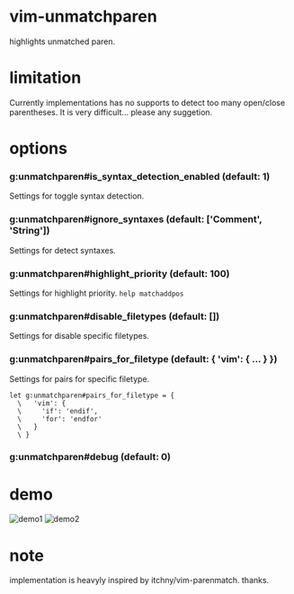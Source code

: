 # vim-unmatchparen

highlights unmatched paren.

# limitation
Currently implementations has no supports to detect too many open/close parentheses.
It is very difficult... please any suggetion.

# options

### g:unmatchparen#is_syntax_detection_enabled (default: 1)
Settings for toggle syntax detection.

### g:unmatchparen#ignore_syntaxes (default: ['Comment', 'String'])
Settings for detect syntaxes.

### g:unmatchparen#highlight_priority (default: 100)
Settings for highlight priority. `help matchaddpos`

### g:unmatchparen#disable_filetypes (default: [])
Settings for disable specific filetypes.

### g:unmatchparen#pairs_for_filetype (default: { 'vim': { ... } })
Settings for pairs for specific filetype.

```VimL
let g:unmatchparen#pairs_for_filetype = {
  \   'vim': {
  \     'if': 'endif',
  \     'for': 'endfor'
  \   }
  \ }
```

### g:unmatchparen#debug (default: 0)

# demo

![demo1](https://user-images.githubusercontent.com/629908/52392193-15503980-2ae4-11e9-88b6-7c28a8b9c2cc.png)
![demo2](https://user-images.githubusercontent.com/629908/52392099-d28e6180-2ae3-11e9-9314-7cb352b8ac5c.png)


# note

implementation is heavyly inspired by itchny/vim-parenmatch. thanks.

